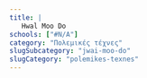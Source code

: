 ```yaml
---
title: |
   Hwal Moo Do
schools: ["#N/A"]
category: "Πολεμικές τέχνες"
slugSubcategory: "jwai-moo-do"
slugCategory: "polemikes-texnes"
---
```


